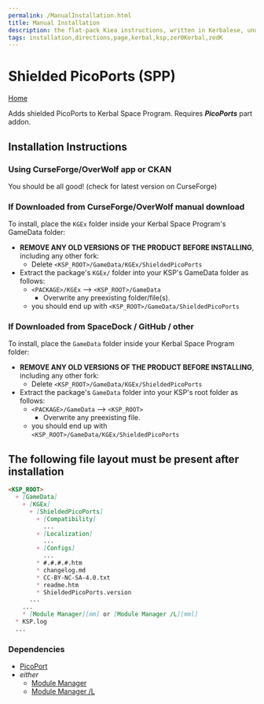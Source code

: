 ```yaml
---
permalink: /ManualInstallation.html
title: Manual Installation
description: the flat-pack Kiea instructions, written in Kerbalese, unusally present
tags: installation,directions,page,kerbal,ksp,zer0Kerbal,zedK
---
```


<!-- ManualInstallation.md v1.1.7.0
Shielded PicoPorts (SPP)
created: 01 Oct 2019
updated: 18 Apr 2022 -->

<!-- based upon work by Lisias -->

# Shielded PicoPorts (SPP)

[Home](./index.md)

Adds shielded PicoPorts to Kerbal Space Program. Requires ***PicoPorts*** part addon.

## Installation Instructions

### Using CurseForge/OverWolf app or CKAN

You should be all good! (check for latest version on CurseForge)

### If Downloaded from CurseForge/OverWolf manual download

To install, place the `KGEx` folder inside your Kerbal Space Program's GameData folder:

* **REMOVE ANY OLD VERSIONS OF THE PRODUCT BEFORE INSTALLING**, including any other fork:
  * Delete `<KSP_ROOT>/GameData/KGEx/ShieldedPicoPorts`
* Extract the package's `KGEx/` folder into your KSP's GameData folder as follows:
  * `<PACKAGE>/KGEx` --> `<KSP_ROOT>/GameData`
    * Overwrite any preexisting folder/file(s).
  * you should end up with `<KSP_ROOT>/GameData/ShieldedPicoPorts`

### If Downloaded from SpaceDock / GitHub / other

To install, place the `GameData` folder inside your Kerbal Space Program folder:

* **REMOVE ANY OLD VERSIONS OF THE PRODUCT BEFORE INSTALLING**, including any other fork:
  * Delete `<KSP_ROOT>/GameData/KGEx/ShieldedPicoPorts`
* Extract the package's `GameData` folder into your KSP's root folder as follows:
  * `<PACKAGE>/GameData` --> `<KSP_ROOT>`
    * Overwrite any preexisting file.
  * you should end up with `<KSP_ROOT>/GameData/KGEx/ShieldedPicoPorts`

## The following file layout must be present after installation

```markdown
<KSP_ROOT>
  + [GameData]
    + [KGEx]
      + [ShieldedPicoPorts]
        + [Compatibility]
          ...
        + [Localization]
          ...
        + [Configs]
          ...
        * #.#.#.#.htm
        * changelog.md
        * CC-BY-NC-SA-4.0.txt
        * readme.htm
        * ShieldedPicoPorts.version
      ...
    ...
    * [Module Manager][mm] or [Module Manager /L][mml]
  * KSP.log
  ...
```

### Dependencies

* [PicoPort][pp]
* *either*
  * [Module Manager][mm]
  * [Module Manager /L][mml]

[mm]: https://forum.kerbalspaceprogram.com/index.php?/topic/50533-*/ "Module Manager"
[mml]: https://github.com/net-lisias-ksp/ModuleManager "Module Manager /L"
[pp]: https://forum.kerbalspaceprogram.com/index.php?/topic/190319-*/ "PicoPort"
